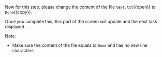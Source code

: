 Now for this step, please change the content of the file `text.txt`{{open}} to `Done`{{copy}}.

Once you complete this, this part of the screen will update and the next task displayed.


Note:
- Make sure the content of the file equals to ```Done``` and has no new line characters
